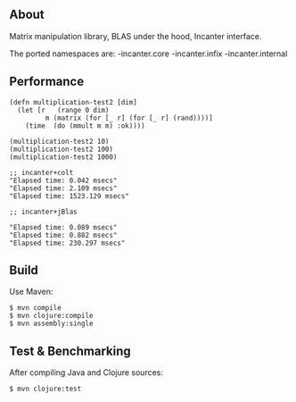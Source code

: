 ## About

Matrix manipulation library, BLAS under the hood, Incanter interface.

The ported namespaces are:
-incanter.core
-incanter.infix
-incanter.internal

## Performance

    (defn multiplication-test2 [dim]
      (let [r   (range 0 dim)
             m (matrix (for [_ r] (for [_ r] (rand))))]
        (time  (do (mmult m m) :ok))))
     
    (multiplication-test2 10)
    (multiplication-test2 100)
    (multiplication-test2 1000)
     
    ;; incanter+colt
    "Elapsed time: 0.042 msecs"
    "Elapsed time: 2.109 msecs"
    "Elapsed time: 1523.129 msecs"
     
    ;; incanter+jBlas
     
    "Elapsed time: 0.089 msecs"
    "Elapsed time: 0.882 msecs"
    "Elapsed time: 230.297 msecs"

## Build

Use Maven:

    $ mvn compile
    $ mvn clojure:compile
    $ mvn assembly:single

## Test & Benchmarking
    
After compiling Java and Clojure sources:
    
    $ mvn clojure:test
